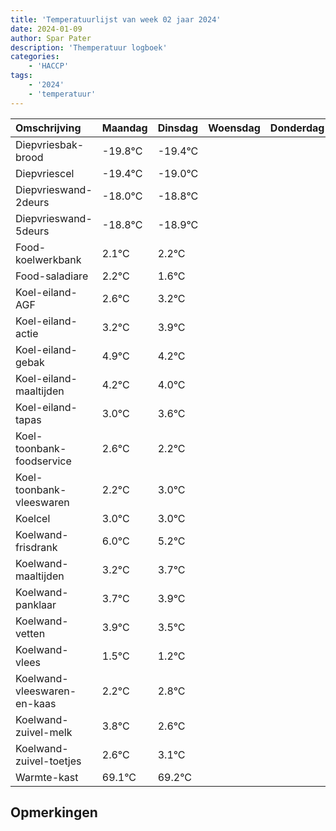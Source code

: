 ```yaml
---
title: 'Temperatuurlijst van week 02 jaar 2024'
date: 2024-01-09
author: Spar Pater
description: 'Themperatuur logboek'
categories:
    - 'HACCP'
tags:
    - '2024'
    - 'temperatuur'
---
```

|Omschrijving|Maandag|Dinsdag|Woensdag|Donderdag|Vrijdag|Zaterdag|Zondag|
|:---|:---|:---|:---|:---|:---|:---|:---|
|Diepvriesbak-brood|-19.8°C|-19.4°C| | | | | |
|Diepvriescel|-19.4°C|-19.0°C| | | | | |
|Diepvrieswand-2deurs|-18.0°C|-18.8°C| | | | | |
|Diepvrieswand-5deurs|-18.8°C|-18.9°C| | | | | |
|Food-koelwerkbank|2.1°C|2.2°C| | | | | |
|Food-saladiare|2.2°C|1.6°C| | | | | |
|Koel-eiland-AGF|2.6°C|3.2°C| | | | | |
|Koel-eiland-actie|3.2°C|3.9°C| | | | | |
|Koel-eiland-gebak|4.9°C|4.2°C| | | | | |
|Koel-eiland-maaltijden|4.2°C|4.0°C| | | | | |
|Koel-eiland-tapas|3.0°C|3.6°C| | | | | |
|Koel-toonbank-foodservice|2.6°C|2.2°C| | | | | |
|Koel-toonbank-vleeswaren|2.2°C|3.0°C| | | | | |
|Koelcel|3.0°C|3.0°C| | | | | |
|Koelwand-frisdrank|6.0°C|5.2°C| | | | | |
|Koelwand-maaltijden|3.2°C|3.7°C| | | | | |
|Koelwand-panklaar|3.7°C|3.9°C| | | | | |
|Koelwand-vetten|3.9°C|3.5°C| | | | | |
|Koelwand-vlees|1.5°C|1.2°C| | | | | |
|Koelwand-vleeswaren-en-kaas|2.2°C|2.8°C| | | | | |
|Koelwand-zuivel-melk|3.8°C|2.6°C| | | | | |
|Koelwand-zuivel-toetjes|2.6°C|3.1°C| | | | | |
|Warmte-kast|69.1°C|69.2°C| | | | | |

## Opmerkingen


